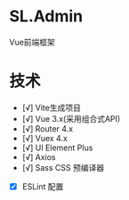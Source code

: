 # SL.Admin
Vue前端框架
# 技术
- [√] Vite生成项目
- [√] Vue 3.x(采用组合式API)
- [√] Router 4.x
- [√] Vuex 4.x
- [√] UI Element Plus
- [√] Axios
- [√] Sass CSS 预编译器 
- [x] ESLint 配置
